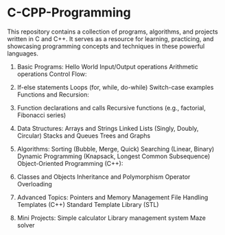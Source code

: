 # C-CPP-Programming
This repository contains a collection of programs, algorithms, and projects written in C and C++. It serves as a resource for learning, practicing, and showcasing programming concepts and techniques in these powerful languages.

1. Basic Programs:
  Hello World
  Input/Output operations
  Arithmetic operations
  Control Flow:

2. If-else statements
  Loops (for, while, do-while)
  Switch-case examples
  Functions and Recursion:

3. Function declarations and calls
  Recursive functions (e.g., factorial, Fibonacci series)

4. Data Structures:
  Arrays and Strings
  Linked Lists (Singly, Doubly, Circular)
  Stacks and Queues
  Trees and Graphs

5. Algorithms:
  Sorting (Bubble, Merge, Quick)
  Searching (Linear, Binary)
  Dynamic Programming (Knapsack, Longest Common Subsequence)
  Object-Oriented Programming (C++):

6. Classes and Objects
  Inheritance and Polymorphism
  Operator Overloading

7. Advanced Topics:
  Pointers and Memory Management
  File Handling
  Templates (C++)
  Standard Template Library (STL)

8. Mini Projects:
  Simple calculator
  Library management system
  Maze solver
